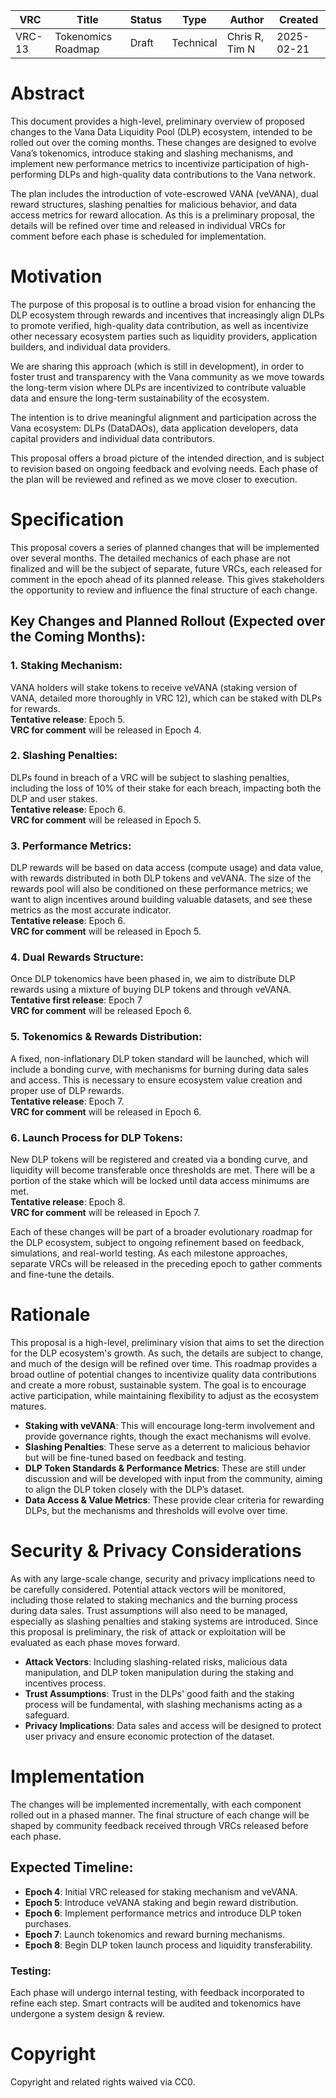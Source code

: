 | VRC | Title | Status | Type | Author | Created |
|-----|--------|--------|------|---------|----------|
| VRC-13 | Tokenomics Roadmap | Draft | Technical | Chris R, Tim N | 2025-02-21 |

# Abstract
This document provides a high-level, preliminary overview of proposed changes to the Vana Data Liquidity Pool (DLP) ecosystem, intended to be rolled out over the coming months. These changes are designed to evolve Vana’s tokenomics, introduce staking and slashing mechanisms, and implement new performance metrics to incentivize participation of high-performing DLPs and high-quality data contributions to the Vana network.

The plan includes the introduction of vote-escrowed VANA (veVANA), dual reward structures, slashing penalties for malicious behavior, and data access metrics for reward allocation. As this is a preliminary proposal, the details will be refined over time and released in individual VRCs for comment before each phase is scheduled for implementation.

# Motivation
The purpose of this proposal is to outline a broad vision for enhancing the DLP ecosystem through rewards and incentives that increasingly align DLPs to promote verified, high-quality data contribution, as well as incentivize other necessary ecosystem parties such as liquidity providers, application builders, and individual data providers.

We are sharing this approach (which is still in development), in order to foster trust and transparency with the Vana community as we move towards the long-term vision where DLPs are incentivized to contribute valuable data and ensure the long-term sustainability of the ecosystem.

The intention is to drive meaningful alignment and participation across the Vana ecosystem: DLPs (DataDAOs), data application developers, data capital providers and individual data contributors.

This proposal offers a broad picture of the intended direction, and is subject to revision based on ongoing feedback and evolving needs. Each phase of the plan will be reviewed and refined as we move closer to execution.

# Specification
This proposal covers a series of planned changes that will be implemented over several months. The detailed mechanics of each phase are not finalized and will be the subject of separate, future VRCs, each released for comment in the epoch ahead of its planned release. This gives stakeholders the opportunity to review and influence the final structure of each change.

## Key Changes and Planned Rollout (Expected over the Coming Months):

### 1. Staking Mechanism:
VANA holders will stake tokens to receive veVANA (staking version of VANA, detailed more thoroughly in VRC 12), which can be staked with DLPs for rewards.  
**Tentative release**: Epoch 5.  
**VRC for comment** will be released in Epoch 4.

### 2. Slashing Penalties:
DLPs found in breach of a VRC will be subject to slashing penalties, including the loss of 10% of their stake for each breach, impacting both the DLP and user stakes.  
**Tentative release**: Epoch 6.  
**VRC for comment** will be released in Epoch 5.

### 3. Performance Metrics:
DLP rewards will be based on data access (compute usage) and data value, with rewards distributed in both DLP tokens and veVANA. The size of the rewards pool will also be conditioned on these performance metrics; we want to align incentives around building valuable datasets, and see these metrics as the most accurate indicator.  
**Tentative release**: Epoch 6.  
**VRC for comment** will be released in Epoch 5.

### 4. Dual Rewards Structure:
Once DLP tokenomics have been phased in, we aim to distribute DLP rewards using a mixture of buying DLP tokens and through veVANA.  
**Tentative first release**: Epoch 7  
**VRC for comment** will be released Epoch 6.

### 5. Tokenomics & Rewards Distribution:
A fixed, non-inflationary DLP token standard will be launched, which will include a bonding curve, with mechanisms for burning during data sales and access. This is necessary to ensure ecosystem value creation and proper use of DLP rewards.  
**Tentative release**: Epoch 7.  
**VRC for comment** will be released in Epoch 6.

### 6. Launch Process for DLP Tokens:
New DLP tokens will be registered and created via a bonding curve, and liquidity will become transferable once thresholds are met. There will be a portion of the stake which will be locked until data access minimums are met.  
**Tentative release**: Epoch 8.  
**VRC for comment** will be released in Epoch 7.

Each of these changes will be part of a broader evolutionary roadmap for the DLP ecosystem, subject to ongoing refinement based on feedback, simulations, and real-world testing. As each milestone approaches, separate VRCs will be released in the preceding epoch to gather comments and fine-tune the details.

# Rationale
This proposal is a high-level, preliminary vision that aims to set the direction for the DLP ecosystem's growth. As such, the details are subject to change, and much of the design will be refined over time. This roadmap provides a broad outline of potential changes to incentivize quality data contributions and create a more robust, sustainable system. The goal is to encourage active participation, while maintaining flexibility to adjust as the ecosystem matures.

- **Staking with veVANA**: This will encourage long-term involvement and provide governance rights, though the exact mechanisms will evolve.
- **Slashing Penalties**: These serve as a deterrent to malicious behavior but will be fine-tuned based on feedback and testing.
- **DLP Token Standards & Performance Metrics**: These are still under discussion and will be developed with input from the community, aiming to align the DLP token closely with the DLP’s dataset.
- **Data Access & Value Metrics**: These provide clear criteria for rewarding DLPs, but the mechanisms and thresholds will evolve over time.

# Security & Privacy Considerations
As with any large-scale change, security and privacy implications need to be carefully considered. Potential attack vectors will be monitored, including those related to staking mechanics and the burning process during data sales. Trust assumptions will also need to be managed, especially as slashing penalties and staking systems are introduced. Since this proposal is preliminary, the risk of attack or exploitation will be evaluated as each phase moves forward.

- **Attack Vectors**: Including slashing-related risks, malicious data manipulation, and DLP token manipulation during the staking and incentives process.
- **Trust Assumptions**: Trust in the DLPs' good faith and the staking process will be fundamental, with slashing mechanisms acting as a safeguard.
- **Privacy Implications**: Data sales and access will be designed to protect user privacy and ensure economic protection of the dataset.

# Implementation
The changes will be implemented incrementally, with each component rolled out in a phased manner. The final structure of each change will be shaped by community feedback received through VRCs released before each phase.

## Expected Timeline:
- **Epoch 4**: Initial VRC released for staking mechanism and veVANA.
- **Epoch 5**: Introduce veVANA staking and begin reward distribution.
- **Epoch 6**: Implement performance metrics and introduce DLP token purchases.
- **Epoch 7**: Launch tokenomics and reward burning mechanisms.
- **Epoch 8**: Begin DLP token launch process and liquidity transferability.

### Testing:
Each phase will undergo internal testing, with feedback incorporated to refine each step. Smart contracts will be audited and tokenomics have undergone a system design & review.

# Copyright
Copyright and related rights waived via CC0.
